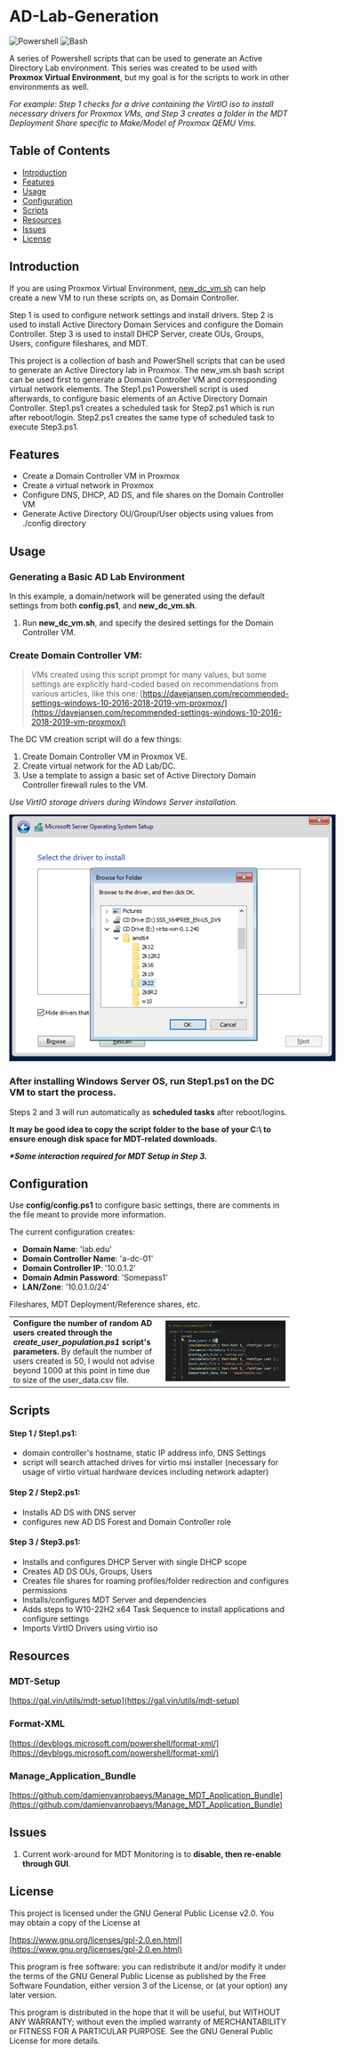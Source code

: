 # AD-Lab-Generation

![Powershell](https://img.shields.io/badge/language-Powershell-0078D4) ![Bash](https://img.shields.io/badge/Bash-05c100)

A series of Powershell scripts that can be used to generate an Active Directory Lab environment.
This series was created to be used with **Proxmox Virtual Environment**, but my goal is for the scripts to work in other environments as well.

_For example: Step 1 checks for a drive containing the VirtIO iso to install necessary drivers for Proxmox VMs, and Step 3 creates a folder in the MDT Deployment Share specific to Make/Model of Proxmox QEMU Vms._

## Table of Contents

- [Introduction](#introduction)
- [Features](#features)
- [Usage](#usage)
- [Configuration](#configuration)
- [Scripts](#scripts)
- [Resources](#resources)
- [Issues](#issues)
- [License](#license)

## Introduction

If you are using Proxmox Virtual Environment, [new_dc_vm.sh](https://github.com/albddnbn/proxmox-ve-utility-scripts/blob/main/new_dc_vm.sh) can help create a new VM to run these scripts on, as Domain Controller.

Step 1 is used to configure network settings and install drivers.
Step 2 is used to install Active Directory Domain Services and configure the Domain Controller.
Step 3 is used to install DHCP Server, create OUs, Groups, Users, configure fileshares, and MDT.

This project is a collection of bash and PowerShell scripts that can be used to generate an Active Directory lab in Proxmox.
The new_vm.sh bash script can be used first to generate a Domain Controller VM and corresponding virtual network elements.
The Step1.ps1 Powershell script is used afterwards, to configure basic elements of an Active Directory Domain Controller. Step1.ps1 creates a scheduled task for Step2.ps1 which is run after reboot/login. Step2.ps1 creates the same type of scheduled task to execute Step3.ps1.

## Features

- Create a Domain Controller VM in Proxmox
- Create a virtual network in Proxmox
- Configure DNS, DHCP, AD DS, and file shares on the Domain Controller VM
- Generate Active Directory OU/Group/User objects using values from ./config directory

## Usage

### Generating a Basic AD Lab Environment

In this example, a domain/network will be generated using the default settings from both **config.ps1**, and **new_dc_vm.sh**.

1. Run **new_dc_vm.sh**, and specify the desired settings for the Domain Controller VM.

### Create Domain Controller VM:

> VMs created using this script prompt for many values, but some settings are explicitly hard-coded based on recommendations from various articles, like this one: [https://davejansen.com/recommended-settings-windows-10-2016-2018-2019-vm-proxmox/](https://davejansen.com/recommended-settings-windows-10-2016-2018-2019-vm-proxmox/)

The DC VM creation script will do a few things:

1. Create Domain Controller VM in Proxmox VE.
2. Create virtual network for the AD Lab/DC.
3. Use a template to assign a basic set of Active Directory Domain Controller firewall rules to the VM.

_Use VirtIO storage drivers during Windows Server installation._

<img src="img\011-load-virtio-drivers-for-server-install.png" style="max-width: 750px;">

### After installing Windows Server OS, run **Step1.ps1** on the DC VM to start the process.

Steps 2 and 3 will run automatically as **scheduled tasks** after reboot/logins.

**It may be good idea to copy the script folder to the base of your C:\ to ensure enough disk space for MDT-related downloads.**

_**\*Some interaction required for MDT Setup in Step 3.**_

## Configuration

Use **config/config.ps1** to configure basic settings, there are comments in the file meant to provide more information.

The current configuration creates:

- **Domain Name**: 'lab.edu'
- **Domain Controller Name**: 'a-dc-01'
- **Domain Controller IP**: '10.0.1.2'
- **Domain Admin Password**: 'Somepass1'
- **LAN/Zone**: '10.0.1.0/24'

Fileshares, MDT Deployment/Reference shares, etc.

<table>
<tr>
<td style="max-width: 450px;">
<b>Configure the number of random AD users created through the <i>create_user_population.ps1</i> script's parameters.</b> By default the number of users created is 50, I would not advise beyond 1000 at this point in time due to size of the user_data.csv file.
</td>
<td>
<img src="img/specify_num_users_012.png">
</td>
</tr>
</table>

## Scripts

#### Step 1 / Step1.ps1:

- domain controller's hostname, static IP address info, DNS Settings
- script will search attached drives for virtio msi installer (necessary for usage of virtio virtual hardware devices including network adapter)

#### Step 2 / Step2.ps1:

- Installs AD DS with DNS server
- configures new AD DS Forest and Domain Controller role

#### Step 3 / Step3.ps1:

- Installs and configures DHCP Server with single DHCP scope
- Creates AD DS OUs, Groups, Users
- Creates file shares for roaming profiles/folder redirection and configures permissions
- Installs/configures MDT Server and dependencies
- Adds steps to W10-22H2 x64 Task Sequence to install applications and configure settings
- Imports VirtIO Drivers using virtio iso

## Resources

### MDT-Setup

[https://gal.vin/utils/mdt-setup](https://gal.vin/utils/mdt-setup)

### Format-XML

[https://devblogs.microsoft.com/powershell/format-xml/](https://devblogs.microsoft.com/powershell/format-xml/)

### Manage_Application_Bundle

[https://github.com/damienvanrobaeys/Manage_MDT_Application_Bundle](https://github.com/damienvanrobaeys/Manage_MDT_Application_Bundle)

## Issues

1. Current work-around for MDT Monitoring is to **disable, then re-enable through GUI**.

## License

This project is licensed under the GNU General Public License v2.0. You may obtain a copy of the License at

[https://www.gnu.org/licenses/gpl-2.0.en.html](https://www.gnu.org/licenses/gpl-2.0.en.html)

This program is free software: you can redistribute it and/or modify it under the terms of the GNU General Public License as published by the Free Software Foundation, either version 3 of the License, or (at your option) any later version.

This program is distributed in the hope that it will be useful, but WITHOUT ANY WARRANTY; without even the implied warranty of MERCHANTABILITY or FITNESS FOR A PARTICULAR PURPOSE. See the GNU General Public License for more details.
